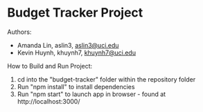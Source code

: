 # Budget Tracker Project

Authors:
- Amanda Lin, aslin3, aslin3@uci.edu
- Kevin Huynh, khuynh7, khuynh7@uci.edu

How to Build and Run Project:
1. cd into the "budget-tracker" folder within the repository folder
2. Run "npm install" to install dependencies
3. Run "npm start" to launch app in browser - found at http://localhost:3000/
